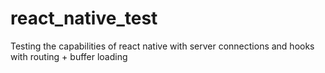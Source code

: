 # react_native_test
Testing the capabilities of react native with server connections and hooks with routing + buffer loading
